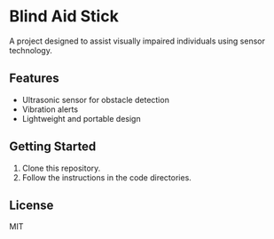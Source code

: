 # Blind Aid Stick

A project designed to assist visually impaired individuals using sensor technology.

## Features
- Ultrasonic sensor for obstacle detection
- Vibration alerts
- Lightweight and portable design

## Getting Started
1. Clone this repository.
2. Follow the instructions in the code directories.

## License
MIT
